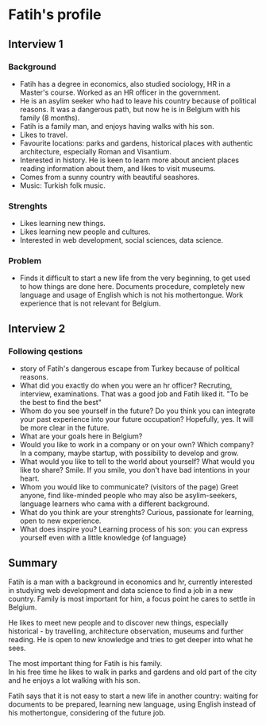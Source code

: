 # Fatih's profile

## Interview 1

### Background
- Fatih has a degree in economics, also studied sociology, HR in a Master's course. Worked as an HR officer in the government.
- He is an asylim seeker who had to leave his country because of political reasons. It was a dangerous path, but now he is in Belgium with his family (8 months). 
- Fatih is a family man, and enjoys having walks with his son. 
- Likes to  travel.
- Favourite locations: parks and gardens, historical places with authentic architecture, especially Roman and Visantium. 
- Interested in history. He is keen to learn more about ancient places reading information about them, and likes to visit museums.
- Comes from a sunny country with beautiful seashores.
- Music: Turkish folk music.

### Strenghts
- Likes learning new things.
- Likes learning new people and cultures.
- Interested in web development, social sciences, data science.

### Problem
- Finds it difficult to start a new life from the very beginning, to get used to how things are done here. Documents procedure, completely new language and usage of English which is not his mothertongue. Work experience that is not relevant for Belgium.

## Interview 2
### Following qestions
- story of Fatih's dangerous escape from Turkey because of political reasons.
- What did you exactly do when you were an hr officer? Recruting, interview, examinations. That was a good job and Fatih liked it. "To be the best to find the best"
- Whom do you see yourself in the future? Do you think you can integrate your past experience into your future occupation? Hopefully, yes. It will be more clear in the future.
- What are your goals here in Belgium?
- Would you like to work in a company or on your own? Which company? In a company, maybe startup, with possibility to develop and grow.
- What would you like to tell to the world about yourself? What would you like to share? Smile. If you smile, you don't have bad intentions in your heart.
- Whom you would like to communicate? (visitors of the page) Greet anyone, find like-minded people who may also be asylim-seekers, language learners who cama with a different background.
- What do you think are your strenghts? Curious, passionate for learning, open to new experience. 
- What does inspire you? Learning process of his son: you can express yourself even with a little knowledge {of language}

## Summary
Fatih is a man with a background in economics and hr, currently interested in studying web development and data science to find a job in a new country.
Family is most important for him, a focus point he cares to settle in Belgium.

He likes to meet new people and to discover new things, especially historical - by travelling, architecture observation, museums and further reading. He is open to new knowledge and tries to get deeper into what he sees. 

The most important thing for Fatih is his family.  
In his free time he likes to walk in parks and gardens and old part of the city and he enjoys a lot walking with his son.

Fatih says that it is not easy to start a new life in another country: waiting for documents to be prepared, learning new language, using English instead of his mothertongue, considering of the future job. 
